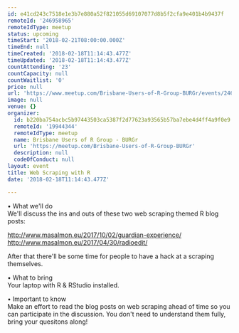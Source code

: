 ```yaml
---
id: e41cd243c7518e1e3b7e880a52f821055d69107077d8b5f2cfa9e401b4b9437f
remoteId: '246958965'
remoteIdType: meetup
status: upcoming
timeStart: '2018-02-21T08:00:00.000Z'
timeEnd: null
timeCreated: '2018-02-18T11:14:43.477Z'
timeUpdated: '2018-02-18T11:14:43.477Z'
countAttending: '23'
countCapacity: null
countWaitlist: '0'
price: null
url: 'https://www.meetup.com/Brisbane-Users-of-R-Group-BURGr/events/246958965/'
image: null
venue: {}
organizer:
  id: b220ba754acbc5b97443503ca5387f2d77623a93565b57ba7ebe4d4ff4a9f0e9
  remoteId: '19944344'
  remoteIdType: meetup
  name: Brisbane Users of R Group - BURGr
  url: 'https://meetup.com/Brisbane-Users-of-R-Group-BURGr'
  description: null
  codeOfConduct: null
layout: event
title: Web Scraping with R
date: '2018-02-18T11:14:43.477Z'

---
```

<p>• What we'll do<br/>We'll discuss the ins and outs of these two web scraping themed R blog posts:</p> <p><a href="http://www.masalmon.eu/2017/10/02/guardian-experience/" class="linkified">http://www.masalmon.eu/2017/10/02/guardian-experience/</a><br/><a href="http://www.masalmon.eu/2017/04/30/radioedit/" class="linkified">http://www.masalmon.eu/2017/04/30/radioedit/</a></p> <p>After that there'll be some time for people to have a hack at a scraping themselves.</p> <p>• What to bring<br/>Your laptop with R &amp; RStudio installed.</p> <p>• Important to know<br/>Make an effort to read the blog posts on web scraping ahead of time so you can participate in the discussion. You don't need to understand them fully, bring your quesitons along!</p>
